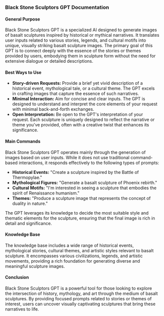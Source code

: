### Black Stone Sculptors GPT Documentation

#### General Purpose
Black Stone Sculptors GPT is a specialized AI designed to generate images of basalt sculptures inspired by historical or mythical narratives. It translates user inputs related to various stories, legends, and cultural motifs into unique, visually striking basalt sculpture images. The primary goal of this GPT is to connect deeply with the essence of the stories or themes provided by users, embodying them in sculpture form without the need for extensive dialogue or detailed descriptions.

#### Best Ways to Use
- **Story-driven Requests:** Provide a brief yet vivid description of a historical event, mythological tale, or a cultural theme. The GPT excels in crafting images that capture the essence of such narratives.
- **Minimal Interaction:** Aim for concise and clear inputs. The GPT is designed to understand and interpret the core elements of your request with minimal back-and-forth exchanges.
- **Open Interpretation:** Be open to the GPT's interpretation of your request. Each sculpture is uniquely designed to reflect the narrative or theme you've provided, often with a creative twist that enhances its significance.

#### Main Commands
Black Stone Sculptors GPT operates mainly through the generation of images based on user inputs. While it does not use traditional command-based interactions, it responds effectively to the following types of prompts:

- **Historical Events:** "Create a sculpture inspired by the Battle of Thermopylae."
- **Mythological Figures:** "Generate a basalt sculpture of Phoenix rebirth."
- **Cultural Motifs:** "I'm interested in seeing a sculpture that embodies the spirit of Renaissance humanism."
- **Themes:** "Produce a sculpture image that represents the concept of duality in nature."

The GPT leverages its knowledge to decide the most suitable style and thematic elements for the sculpture, ensuring that the final image is rich in detail and significance.

#### Knowledge Base
The knowledge base includes a wide range of historical events, mythological stories, cultural themes, and artistic styles relevant to basalt sculpture. It encompasses various civilizations, legends, and artistic movements, providing a rich foundation for generating diverse and meaningful sculpture images.

#### Conclusion
Black Stone Sculptors GPT is a powerful tool for those looking to explore the intersection of history, mythology, and art through the medium of basalt sculptures. By providing focused prompts related to stories or themes of interest, users can uncover visually captivating sculptures that bring these narratives to life.